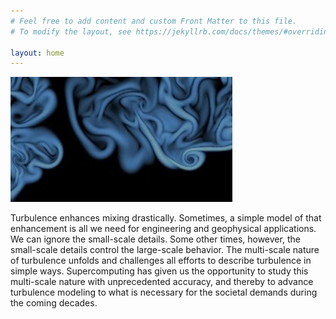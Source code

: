 ```yaml
---
# Feel free to add content and custom Front Matter to this file.
# To modify the layout, see https://jekyllrb.com/docs/themes/#overriding-theme-defaults

layout: home
---
```


![Image](assets/turbulenz_169.jpg)

<!-- Atmospheric dynamics compound very diverse multi-scale complex phenomena, from synoptic-scale motions to small-scale turbulence interlinked through chemistry, radiation and clouds. Turbulence is the focus of this Max Planck Research Group. Our goal is to improve our current understanding of geophysical turbulence and its role in the susceptibility of the earth system. The tools that we use are theory and simulations. -->

Turbulence enhances mixing drastically. Sometimes, a simple model of that enhancement is all we need for engineering and geophysical applications. We can ignore the small-scale details. Some other times, however, the small-scale details control the large-scale behavior. The multi-scale nature of turbulence unfolds and challenges all efforts to describe turbulence in simple ways. Supercomputing has given us the opportunity to study this multi-scale nature with unprecedented accuracy, and thereby to advance turbulence modeling to what is necessary for the societal demands during the coming decades.

<!-- We are interested in these cases. In order to faithfully resolve the small-scale turbulence that is relevant in these cases, we use direct numerical simulation, which has become feasible only in recent years thanks to the progress in supercomputing. -->

<!-- Our research currently focuses on clouds and planetary boundary layers. -->
